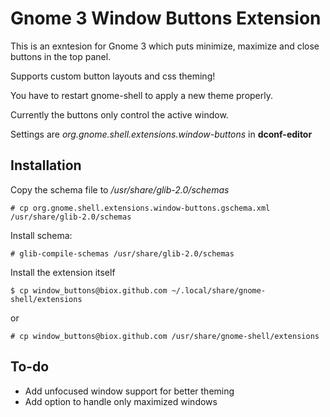 Gnome 3 Window Buttons Extension
================================

This is an exntesion for Gnome 3 which puts minimize, maximize and close buttons in the top panel.

Supports custom button layouts and css theming!

You have to restart gnome-shell to apply a new theme properly.

Currently the buttons only control the active window.

Settings are _org.gnome.shell.extensions.window-buttons_ in **dconf-editor**

Installation
------------

Copy the schema file to _/usr/share/glib-2.0/schemas_

	# cp org.gnome.shell.extensions.window-buttons.gschema.xml /usr/share/glib-2.0/schemas

Install schema:

	# glib-compile-schemas /usr/share/glib-2.0/schemas

Install the extension itself

	$ cp window_buttons@biox.github.com ~/.local/share/gnome-shell/extensions

or

	# cp window_buttons@biox.github.com /usr/share/gnome-shell/extensions

To-do
-----

- Add unfocused window support for better theming
- Add option to handle only maximized windows
